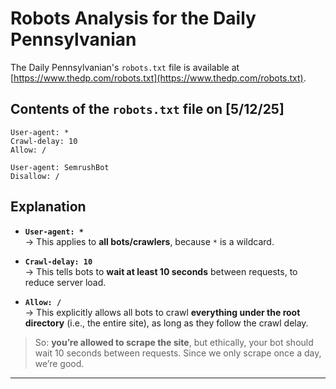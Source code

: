 # Robots Analysis for the Daily Pennsylvanian

The Daily Pennsylvanian's `robots.txt` file is available at
[https://www.thedp.com/robots.txt](https://www.thedp.com/robots.txt).

## Contents of the `robots.txt` file on [5/12/25]

```
User-agent: *
Crawl-delay: 10
Allow: /

User-agent: SemrushBot
Disallow: /
```

## Explanation


- **`User-agent: *`**  
  → This applies to **all bots/crawlers**, because `*` is a wildcard.

- **`Crawl-delay: 10`**  
  → This tells bots to **wait at least 10 seconds** between requests, to reduce server load.

- **`Allow: /`**  
  → This explicitly allows all bots to crawl **everything under the root directory** (i.e., the entire site), as long as they follow the crawl delay.

> So: **you’re allowed to scrape the site**, but ethically, your bot should wait 10 seconds between requests. Since we only scrape once a day, we’re good.

---
